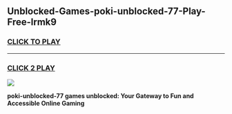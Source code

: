 
## Unblocked-Games-poki-unblocked-77-Play-Free-lrmk9
<h3>
<a href="https://premium76.site?title=poki-unblocked-77&ref=23A">CLICK TO PLAY</a></h3>
<hr>

<h3>
<a href="https://premium76.site?title=poki-unblocked-77&ref=23A">CLICK 2 PLAY</a>
  
</h3>

<a href="https://premium76.site?title=poki-unblocked-77&ref=23A"><img src="https://clearcache.store/games.png"></a>


**poki-unblocked-77 games unblocked: Your Gateway to Fun and Accessible Online Gaming**
